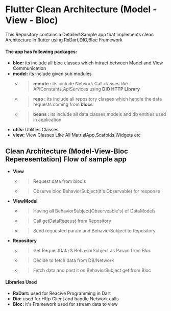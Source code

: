 # Flutter Clean Architecture (Model -View - Bloc)
This Repository contains a Detailed Sample app that Implements clean Architecture in flutter using
RxDart,DIO,Bloc Framework  

#### The app has following packages:

 - **bloc:** its include all bloc classes which intract between Model and View Communication  
 - **model:** its include given sub modules  
   - > **remote :** its include Network Call classes like APIConstants,ApiServices using **DIO HTTP Library**    
   - > **repo :** its include all repository classes which handle the data requests coming from **blocs**      
   - > **beans :** its include all data classes,models and  db entities used in application
 - **utils:** Utilities Classes 
 - **view:** View Classes Like All MatrialApp,Scafolds,Widgets etc  
 
 ## Clean Architecture (Model-View-Bloc Reperesentation) Flow of sample app 

- **View** 
  - >  Request data from bloc's
  - >  Observe bloc BehaviorSubject(it's Observable) for response    


- **ViewModel**  
  - > Having all BehaviorSubject(Observeable's) of DataModels   
  - > Call getDataReqeust from Repository 
  - > Send requested param and BehaviorSubject to Repository  

- **Repository** 
  - > Get RequestData & BehaviorSubject as Param from Bloc 
  - > Decide to fetch data from DB/Network 
  - > Fetch data and post it on BehaviorSubject get from Bloc
     

#### Libraries Used
 -  **RxDart:** used for Reacive Programming in Dart 
 -  **Dio:**  used for Http Client  and handle Network calls  
 -  **Bloc:**  it's Framework  used for stream data to view 
